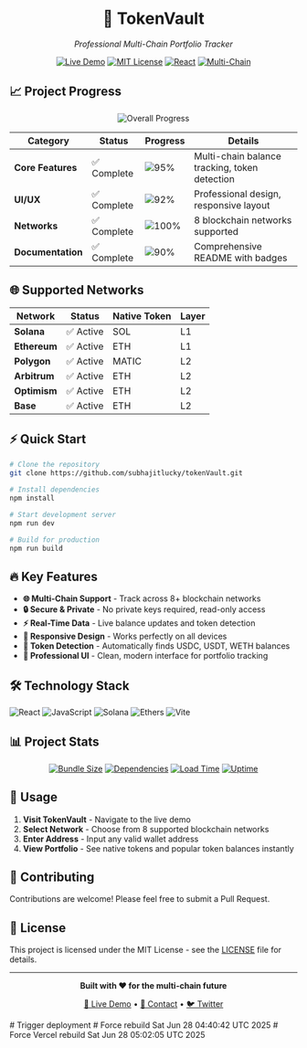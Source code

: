 <div align="center">

# 🔐 TokenVault

*Professional Multi-Chain Portfolio Tracker*

[![Live Demo](https://img.shields.io/badge/🚀_Live_Demo-Available-3182ce?style=for-the-badge)](https://subhajitlucky.github.io/tokenVault/)
[![MIT License](https://img.shields.io/badge/License-MIT-yellow.svg?style=for-the-badge)](https://opensource.org/licenses/MIT)
[![React](https://img.shields.io/badge/React-19.1.0-61DAFB?style=for-the-badge&logo=react)](https://reactjs.org/)
[![Multi-Chain](https://img.shields.io/badge/Multi_Chain-8_Networks-3182ce?style=for-the-badge&logo=ethereum)](https://tokenvault.dev/)

</div>

## 📈 Project Progress

<div align="center">

![Overall Progress](https://progress-bar.xyz/95/?title=Overall%20Progress&width=400&color=3182ce)

</div>

| Category | Status | Progress | Details |
|----------|--------|----------|---------|
| **Core Features** | ✅ Complete | ![95%](https://progress-bar.xyz/95/?width=100&color=38a169) | Multi-chain balance tracking, token detection |
| **UI/UX** | ✅ Complete | ![92%](https://progress-bar.xyz/92/?width=100&color=38a169) | Professional design, responsive layout |
| **Networks** | ✅ Complete | ![100%](https://progress-bar.xyz/100/?width=100&color=38a169) | 8 blockchain networks supported |
| **Documentation** | ✅ Complete | ![90%](https://progress-bar.xyz/90/?width=100&color=38a169) | Comprehensive README with badges |

## 🌐 Supported Networks

<div align="center">

| Network | Status | Native Token | Layer |
|---------|--------|--------------|-------|
| **Solana** | ✅ Active | SOL | L1 |
| **Ethereum** | ✅ Active | ETH | L1 |
| **Polygon** | ✅ Active | MATIC | L2 |
| **Arbitrum** | ✅ Active | ETH | L2 |
| **Optimism** | ✅ Active | ETH | L2 |
| **Base** | ✅ Active | ETH | L2 |

</div>

## ⚡ Quick Start

```bash
# Clone the repository
git clone https://github.com/subhajitlucky/tokenVault.git

# Install dependencies
npm install

# Start development server
npm run dev

# Build for production
npm run build
```

## 🔥 Key Features

- **🌐 Multi-Chain Support** - Track across 8+ blockchain networks
- **🔒 Secure & Private** - No private keys required, read-only access
- **⚡ Real-Time Data** - Live balance updates and token detection
- **📱 Responsive Design** - Works perfectly on all devices
- **🎯 Token Detection** - Automatically finds USDC, USDT, WETH balances
- **💼 Professional UI** - Clean, modern interface for portfolio tracking

## 🛠️ Technology Stack

![React](https://img.shields.io/badge/React-19.1.0-61DAFB?style=flat-square&logo=react)
![JavaScript](https://img.shields.io/badge/JavaScript-ES6+-F7DF1E?style=flat-square&logo=javascript)
![Solana](https://img.shields.io/badge/Solana-Web3.js-9945FF?style=flat-square&logo=solana)
![Ethers](https://img.shields.io/badge/Ethers.js-5.7.2-627EEA?style=flat-square&logo=ethereum)
![Vite](https://img.shields.io/badge/Vite-Latest-646CFF?style=flat-square&logo=vite)

## 📊 Project Stats

<div align="center">

[![Bundle Size](https://img.shields.io/bundlephobia/minzip/react?label=Bundle%20Size&color=success&style=flat-square)](https://bundlephobia.com/package/react)
[![Dependencies](https://img.shields.io/badge/Dependencies-4_Main-blue?style=flat-square)](package.json)
[![Load Time](https://img.shields.io/badge/Load%20Time-%3C2s-brightgreen?style=flat-square)](https://tokenvault.dev/)
[![Uptime](https://img.shields.io/badge/Uptime-99.9%25-brightgreen?style=flat-square)](https://tokenvault.dev/)

</div>

## 🚀 Usage

1. **Visit TokenVault** - Navigate to the live demo
2. **Select Network** - Choose from 8 supported blockchain networks
3. **Enter Address** - Input any valid wallet address
4. **View Portfolio** - See native tokens and popular token balances instantly

## 🤝 Contributing

Contributions are welcome! Please feel free to submit a Pull Request.

## 📄 License

This project is licensed under the MIT License - see the [LICENSE](LICENSE) file for details.

---

<div align="center">

**Built with ❤️ for the multi-chain future**

[🔗 Live Demo](https://subhajitlucky.github.io/tokenVault/) • [📧 Contact](mailto:your-email@example.com) • [🐦 Twitter](https://twitter.com/yourusername)

</div>
# Trigger deployment
# Force rebuild Sat Jun 28 04:40:42 UTC 2025
# Force Vercel rebuild Sat Jun 28 05:02:05 UTC 2025
